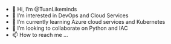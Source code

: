 - 👋 Hi, I’m @TuanLikeminds
- 👀 I’m interested in DevOps and Cloud Services
- 🌱 I’m currently learning Azure cloud services and Kubernetes
- 💞️ I’m looking to collaborate on Python and IAC
- 📫 How to reach me ...

<!---
TuanLikeminds/TuanLikeminds is a ✨ special ✨ repository because its `README.md` (this file) appears on your GitHub profile.
You can click the Preview link to take a look at your changes.
--->
